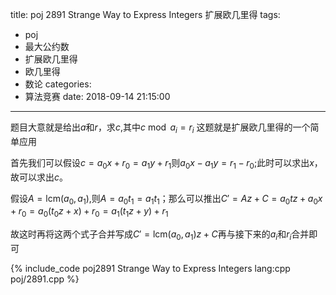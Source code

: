 title: poj 2891 Strange Way to Express Integers 扩展欧几里得
tags:
  - poj
  - 最大公约数
  - 扩展欧几里得
  - 欧几里得
  - 数论
categories:
  - 算法竞赛
date: 2018-09-14 21:15:00
---

题目大意就是给出$a$和$r$，求$c$,其中$c \bmod a_i = r_i$ 这题就是扩展欧几里得的一个简单应用

首先我们可以假设$c=a_0x+r_0=a_1y+r_1$则$a_0x-a_1y=r_1-r_0$;此时可以求出$x$，故可以求出$c$。

假设$A= \mathrm{lcm} (a_0,a_1)$,则$A=a_0t_1=a_1t_1$；那么可以推出$C'=Az+C=a_0tz+a_0x+r_0=a_0(t_0z+x)+r_0=a_1(t_1z+y)+r_1$

故这时再将这两个式子合并写成$C'= \mathrm{lcm} (a_0,a_1)z+C$再与接下来的$a_i$和$r_i$合并即可

{% include_code poj2891 Strange Way to Express Integers lang:cpp poj/2891.cpp %}